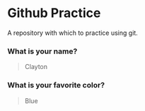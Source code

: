 # Github Practice

A repository with which to practice using git.

### What is your name?

> Clayton


### What is your favorite color?

> Blue
